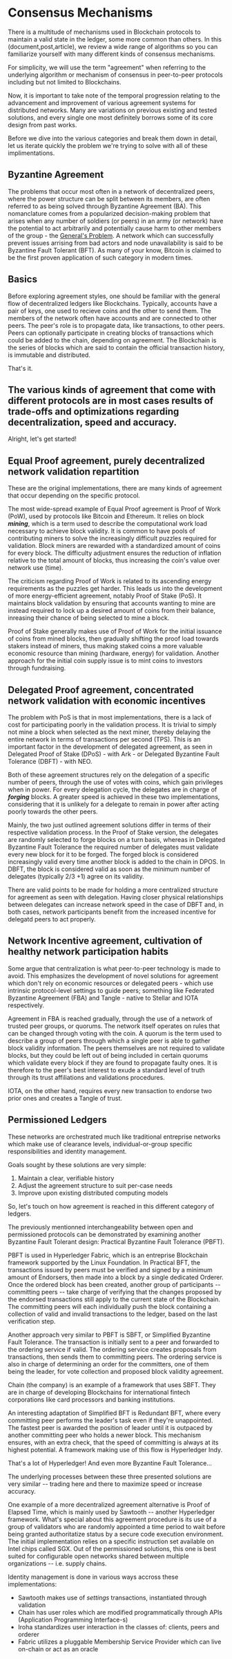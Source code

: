 # Consensus Mechanisms
There is a multitude of mechanisms used in Blockchain protocols to maintain a valid state in the ledger, some more common than others.
In this (document,post,article), we review a wide range of algorithms so you can familiarize yourself with many different kinds of consensus mechanisms.

For simplicity, we will use the term "agreement" when referring to the underlying algorithm or mechanism of consensus in peer-to-peer protocols including but not limited to Blockchains.

Now, it is important to take note of the temporal progression relating to the advancement and improvement of various agreement systems for distributed networks. Many are variations on previous existing and tested solutions, and every single one most definitely borrows some of its core design from past works.

Before we dive into the various categories and break them down in detail, let us iterate quickly the problem we're trying to solve with all of these implimentations.

## Byzantine Agreement
The problems that occur most often in a network of decentralized peers, where the power structure can be split between its members, are often referred to as being solved through Byzantine Agreement (BA). This nomanclature comes from a popularized decision-making problem that arises when any number of soldiers (or peers) in an army (or network) have the potential to act arbitrarily and potentially cause harm to other members of the group - the [General's Problem](https://en.wikipedia.org/wiki/Byzantine_fault_tolerance). A network which can successfully prevent issues arrising from bad actors and node unavailability is said to be Byzantine Fault Tolerant (BFT). As many of your know, Bitcoin is claimed to be the first proven application of such category in modern times.

## Basics
Before exploring agreement styles, one should be familiar with the general flow of decentralized ledgers like Blockchains. Typically, accounts have a pair of keys, one used to recieve coins and the other to send them. The members of the network often have accounts and are connected to other peers. The peer's role is to propagate data, like transactions, to other peers. Peers can optionally participate in creating blocks of transactions which could be added to the chain, depending on agreement. The Blockchain is the series of blocks which are said to contain the official transaction history, is immutable and distributed.

That's it.

The various kinds of agreement that come with different protocols are in most cases results of trade-offs and optimizations regarding decentralization, speed and accuracy.
---

Alright, let's get started!

## Equal Proof agreement, purely decentralized network validation repartition
These are the original implementations, there are many kinds of agreement that occur depending on the specific protocol. 

The most wide-spread example of Equal Proof agreement is Proof of Work (PoW), used by protocols like Bitcoin and Ethereum. It relies on block ***mining***, which is a term used to describe the computational work load necessary to achieve block validity. It is common to have pools of contributing miners to solve the increasingly difficult puzzles required for validation. Block miners are rewarded with a standardized amount of coins for every block. The difficulty adjustment ensures the reduction of inflation relative to the total amount of blocks, thus increasing the coin's value over network use (time).

The criticism regarding Proof of Work is related to its ascending energy requirements as the puzzles get harder. This leads us into the development of more energy-efficient agreement, notably Proof of Stake (PoS). It maintains block validation by ensuring that accounts wanting to mine are instead required to lock up a desired amount of coins from their balance, inreasing their chance of being selected to mine a block.

Proof of Stake generally makes use of Proof of Work for the initial issuance of coins from mined blocks, then gradually shifting the proof load towards stakers instead of miners, thus making staked coins a more valuable economic resource than mining (hardware, energy) for validation. Another approach for the initial coin supply issue is to mint coins to investors through fundraising.

## Delegated Proof agreement, concentrated network validation with economic incentives
The problem with PoS is that in most implementations, there is a lack of cost for participating poorly in the validation process. It is trivial to simply not mine a block when selected as the next miner, thereby delaying the entire network in terms of transactions per second (TPS). This is an important factor in the development of delegated agreement, as seen in Delegated Proof of Stake (DPoS) - with Ark - or Delegated Byzantine Fault Tolerance (DBFT) - with NEO.

Both of these agreement structures rely on the delegation of a specific number of peers, through the use of votes with coins, which gain privileges when in power. For every delegation cycle, the delegates are in charge of ***forging*** blocks. A greater speed is achieved in these two implementations, considering that it is unlikely for a delegate to remain in power after acting poorly towards the other peers.

Mainly, the two just outlined agreement solutions differ in terms of their respective validation process. In the Proof of Stake version, the delegates are randomly selected to forge blocks on a turn basis, whereas in Delegated Byzantine Fault Tolerance the required number of delegates must validate every new block for it to be forged. The forged block is considered increasingly valid every time another block is added to the chain in DPOS. In DBFT, the block is considered valid as soon as the minimum number of delegates (typically 2/3 +1) agree on its validity.

There are valid points to be made for holding a more centralized structure for agreement as seen with delegation. Having closer physical relationships between delegates can increase network speed in the case of DBFT and, in both cases, network participants benefit from the increased incentive for delegatd peers to act properly.

## Network Incentive agreement, cultivation of healthy network participation habits
Some argue that centralization is what peer-to-peer technology is made to avoid. This emphasizes the development of novel solutions for agreement which don't rely on economic resources or delegated peers - which use intrinsic protocol-level settings to guide peers; something like Federated Byzantine Agreement (FBA) and Tangle - native to Stellar and IOTA respectively.

Agreement in FBA is reached gradually, through the use of a network of trusted peer groups, or quorums. The network itself operates on rules that can be changed through voting with the coin. A quorum is the term used to describe a group of peers through which a single peer is able to gather block validity information. The peers themselves are not required to validate blocks, but they could be left out of being included in certain quorums which validate every block if they are found to propagate faulty ones. It is therefore to the peer's best interest to exude a standard level of truth through its trust affiliations and validations procedures.

IOTA, on the other hand, requires every new transaction to endorse two prior ones and creates a Tangle of trust.

## Permissioned Ledgers

These networks are orchestrated much like traditional entreprise networks which make use of clearance levels, individual-or-group specific responsibilities and identity management.

Goals sought by these solutions are very simple:
1. Maintain a clear, verifiable history
2. Adjust the agreement structure to suit per-case needs
3. Improve upon existing distributed computing models

So, let's touch on how agreement is reached in this different category of ledgers.

The previously mentionned interchangeability between open and permissioned protocols can be demonstrated by examining another Byzantine Fault Tolerant design: Practical Byzantine Fault Tolerance (PBFT).

PBFT is used in Hyperledger Fabric, which is an entreprise Blockchain framework supported by the Linux Foundation. In Practical BFT, the transactions issued by peers must be verified and signed by a minimum amount of Endorsers, then made into a block by a single dedicated Orderer. Once the ordered block has been created, another group of participants -- committing peers -- take charge of verifying that the changes proposed by the endorsed transactions still apply to the current state of the Blockchain. The committing peers will each individually push the block containing a collection of valid and invalid transactions to the ledger, based on the last verification step.

Another approach very similar to PBFT is SBFT, or Simplified Byzantine Fault Tolerance. The transaction is initially sent to a peer and forwarded to the ordering service if valid. The ordering service creates proposals from transactions, then sends them to committing peers. The ordering service is also in charge of determining an order for the committers, one of them being the leader, for vote collection and proposed block validity agreement.

Chain (the company) is an example of a framework that uses SBFT. They are in charge of developing Blockchains for international fintech corporations like card processors and banking institutions.

An interesting adaptation of Simplified BFT is Redundant BFT, where every committing peer performs the leader's task even if they're unappointed. The fastest peer is awarded the position of leader until it is outpaced by another committing peer who holds a newer block. This mechanism ensures, with an extra check, that the speed of committing is always at its highest potential. A framework making use of this flow is Hyperledger Indy.

That's a lot of Hyperledger! And even more Byzantine Fault Tolerance... 

The underlying processes between these three presented solutions are very similar -- trading here and there to maximize speed or increase accuracy.

One example of a more decentralized agreement alternative is Proof of Elapsed Time, which is mainly used by Sawtooth -- another Hyperledger framework. What's special about this agreement procedure is its use of a group of validators who are randomly appointed a time period to wait before being granted authoritatize status by a secure code execution environment. The initial implementation relies on a specific instruction set available on Intel chips called SGX. Out of the permissioned solutions, this one is best suited for configurable open networks shared between multiple organizations -- i.e. supply chains.

Identity management is done in various ways accross these implementations:
- Sawtooth makes use of *settings* transactions, instantiated through validation
- Chain has user roles which are modified programmatically through APIs (Application Programming Interface-s)
- Iroha standardizes user interaction in the classes of: clients, peers and orderer
- Fabric utilizes a pluggable Membership Service Provider which can live on-chain or act as an oracle

